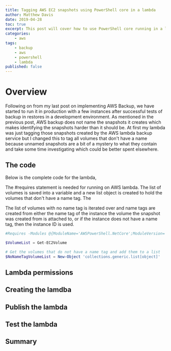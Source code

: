 ```yaml
---
title: Tagging AWS EC2 snapshots using PowerShell core in a lambda
author: Matthew Davis
date: 2019-04-28
toc: true
excerpt: This post will cover how to use PowerShell core running in a lambda to tag unnamed snapshots.
categories:
    - aws
tags:
    - backup
    - aws
    - powershell
    - lambda
published: false
---
```


# Overview

Following on from my last post on implementing AWS Backup, we have started to run it in production with a few instances after successful tests of backup in restores in a development environment. As mentioned in the previous post, AWS backup does not name the snapshots it creates which makes identifying the snapshots harder than it should be.
At first my lambda was just tagging those snapshots created by the AWS lambda backup service but I changed this to tag all volumes that don't have a name because unnamed snapshots are a bit of a mystery to what they contain and take some time investigating which could be better spent elsewhere.

## The code

Below is the complete code for the lambda,

The #requires statement is needed for running on AWS lambda.
The list of volumes is saved into a variable and a new list object is created to hold the volumes that don't have a name tag.
The 

The list of volumes with no name tag is iterated over and name tags are created from either the name tag of the instance the volume the snapshot was created from is attached to, or if the instance does not have a name tag, then the instance ID is used.

```powershell
#Requires -Modules @{ModuleName='AWSPowerShell.NetCore';ModuleVersion='3.3.485.0'}

$VolumeList = Get-EC2Volume

# Get the volumes that do not have a name tag and add them to a list
$NoNameTagVolumeList = New-Object 'collections.generic.list[object]'
```
<script src="https://gist.github.com/MatthewJDavis/f71fbab9c17448434c4e7c536f53a096.js"></script>

## Lambda permissions

## Creating the lamdba

## Publish the lambda

## Test the lambda

## Summary
